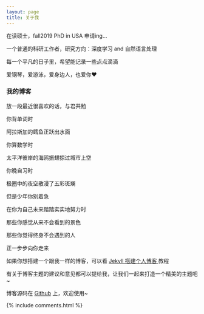 ```yaml
---
layout: page
title: 关于我 
---
```


在读硕士，fall2019 PhD in USA 申请ing...
<p>
一个普通的科研工作者，研究方向：深度学习 and 自然语言处理
<p>
每一个平凡的日子里，希望能记录一些点点滴滴
<p>
爱钢琴，爱游泳，爱身边人，也爱你❤️

<p>

<h3> 我的博客 </h3>  
<p>
放一段最近很喜欢的话，与君共勉
<p>
你背单词时
  
阿拉斯加的鳕鱼正跃出水面

你算数学时  

太平洋彼岸的海鸥振翅掠过城市上空   

你晚自习时   

极圈中的夜空散漫了五彩斑斓   

但是少年你别着急   

在你为自己未来踏踏实实地努力时   

那些你感觉从来不会看到的景色   

那些你觉得终身不会遇到的人   

正一步步向你走来  
<p>

如果你想搭建一个跟我一样的博客，可以看 
<a href="/2016/10/jekyll_tutorials1/"> Jekyll 搭建个人博客 </a>
教程

<p>

有关于博客主题的建议和意见都可以提给我，让我们一起来打造一个精美的主题吧~ 

<p> 

博客源码在 <a target="_blank" href='https://github.com/leopardpan/leopardpan.github.io/'>Github</a> 上，欢迎使用~

<p> 

<p> 

<p> 


{% include comments.html %}

